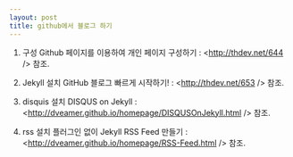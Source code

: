 ```yaml
---
layout: post
title: github에서 블로그 하기
---
```


1. 구성
Github 페이지를 이용하여 개인 페이지 구성하기 : <http://thdev.net/644 /> 참조.


2. Jekyll 설치
GitHub 블로그 빠르게 시작하기! : <http://thdev.net/653 /> 참조.

3. disquis 설치
DISQUS on Jekyll : <http://dveamer.github.io/homepage/DISQUSOnJekyll.html /> 참조.

4. rss 설치
플러그인 없이 Jekyll RSS Feed 만들기 : <http://dveamer.github.io/homepage/RSS-Feed.html /> 참조.